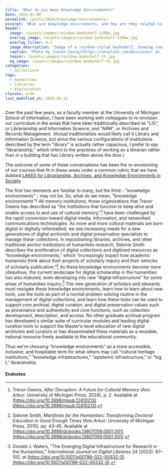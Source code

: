 ```yaml
---
title: 'What do you mean Knowledge Environments?'
date: 2025-01-08
permalink: /posts/2024/knowledge-environments/
excerpt: 'What are knowledge environments, and how are they related to cultural heritage institutions like libraries and archives?'
header:
  image: /assets/images/rainbow-bookshelf-1280w.jpg
  overlay_image: /assets/images/rainbow-bookshelf-1280w.jpg
  overlay_filter: 0.3
  image_description: "Image of a rainbow-styled bookshelf, showing rows of book spines with red, yellow, and orange colors."
  caption: "Photo by [Jason Leung](https://unsplash.com/@ninjason) on [Unsplash](https://unsplash.com/s/photos/library)"
  teaser: /assets/images/rainbow-bookshelf-th.jpg
  og_image: /assets/images/rainbow-bookshelf-th.jpg
categories:
  - collections
tags:
  - humanities
  - libraries
  - digitization
classes: wide
last_modified_at: 2025-01-12
---
```


Over the past few years, as a faculty member at the University of Michigan School of Information,
I have been working with colleagues to re-envision our curriculum in the areas that have been traditionally
described as "LIS", or Librarianship and Information Science, and "ARM", or Archives and Records Management. 
(Actual traditionalists would likely call it Library and Information Science, but since the various configurations of institutions
described by the term "library" is actually rather capacious, I prefer to say "librarianship,"
which refers to the practices of working as a librarian rather than _in_ a building that has Library written above the door.)

The outcome of some of these conversations has been the re-envisioning of our courses that fit in
these areas under a common rubric that we have dubbed [LAKES for Librarianship, Archives,
and Knowledge Environments in Society](https://www.si.umich.edu/programs/master-science-information/curriculum/libraries-archives-and-knowledge-environments).

The first two elements are familiar to many, but the third - "knowledge environments" - may not be.
So, what do we mean, "knowledge environments"? All memory institutions, those organizations that
Trevor Owens has described as "the institutions that function to keep alive and enable access to and use of cultural memory,"[^1] have been challenged by the rapid conversion toward digital media, information, and networked communications technologies.
As more and more cultural materials are born digital or digitally reformatted, we see increasing needs for a new generations of digital archivists and digital preservation specialists to manage these collections. In repositioning libraries, archives, and other traditional anchor institutions of humanities research, Sidonie Smith describes the proliferation of digital collections and digitized resources as “knowledge environments,” which “increasingly impact how academic humanists think about their projects of scholarly inquiry and their vehicles of scholarly publication.”[^2]
As these knowledge environments become more ubiquitous, the current landscape for digital scholarship in the humanities has also matured, even developing into new “digital infrastructure” for some areas of humanities inquiry.[^3] The new generation of scholars and stewards must navigate these knowledge environments, learn how to learn about new tools, use the tools as part of a normal problem solving routine in the management of digital collections, and learn how these tools can be used to support core archival, digital curation, and digital preservation values such as provenance and authenticity and core functions, such as collection development, description, and access. No other graduate archival program has developed a similar suite of curricular modules and leading digital curation tools to support the Master’s-level education of new digital archivists and curators or has disseminated these materials as a reusable, national resource freely available to the educational community.

Thus we're choosing "knowledge environments" as a more accessible, inclusive, and hospitable
term for what others may call "cultural heritage institutions," "knowledge infrastructures," "epistemic infrastructure," or "big L" librarainship.

#### Endnotes

[^1]: Trevor Owens, _After Disruption: A Future for Cultural Memory_ (Ann Arbor: University of Michigan Press, 2024), p. 2. Available at [https://doi.org/10.3998/mpub.12410213](https://doi.org/10.3998/mpub.12410213).

[^2]: Sidonie Smith, _Manifesto for the Humanities: Transforming Doctoral Education in Good Enough Times_ (Ann Arbor: University of Michigan Press, 2015), pp. 43–45. Available at [https://doi.org/10.3998/dcbooks.13607059.0001.001](https://doi.org/10.3998/dcbooks.13607059.0001.001).

[^3]: Donald J. Waters, "The Emerging Digital Infrastructure for Research in the Humanities," _International Journal on Digital Libraries_ 24 (2023): 87–102, at [https://doi.org/10.1007/s00799-022-00332-3](https://doi.org/10.1007/s00799-022-00332-3).
